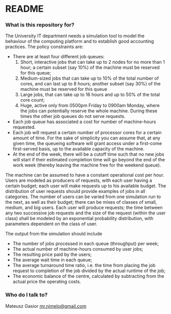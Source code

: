 # README #

### What is this repository for? ###

The University IT department needs a simulation tool to model the behaviour of the computing platform and to establish good accounting practices.
The policy constraints are:
- There are at least four different job queues:
  1. Short, interactive jobs that can take up to 2 nodes for no more than 1 hour; a certain subset (say 10%) of the machine must be reserved for this queue;  
  2. Medium-sized jobs that can take up to 10% of the total number of cores, and can last up to 8 hours; another subset (say 30%) of the machine must be reserved for this queue  
  3. Large jobs, that can take up to 16 hours and up to 50% of the total core count;  
  4. Huge, active only from 0500pm Friday to 0900am Monday, where the jobs can potentially reserve the whole machine. During these times the other job queues do not serve requests.  
- Each job queue has associated a cost for number of machine-hours requested.  
- Each job will request a certain number of processor cores for a certain amount of time. For the sake of simplicity you can assume that, at any given time, the queueing software will grant access under a first-come first-served basis, up to the available capacity of the machine.
- At the end of the week, there will be a cutoff time such that no new jobs will start if their estimated completion time will go beyond the end of the work week (thereby leaving the machine free for the weekend queue).

The machine can be assumed to have a constant operational cost per hour. Users are modeled as producers of requests, with each user having a certain budget; each user will make requests up to his available budget. The distribution of user requests should provide examples of jobs in all categories. The number of users can be varied from one simulation run to the next, as well as their budget; there can be mixes of classes of small, medium, and big users. Each user will produce requests; the time between any two successive job requests and the size of the request (within the user class) shall be modeled by an exponential probability distribution, with parameters dependent on the class of user.

The output from the simulation should include
- The number of jobs processed in each queue (throughput) per week;
- The actual number of machine-hours consumed by user jobs;
- The resulting price paid by the users;
- The average wait time in each queue;
- The average turnaround time ratio, i.e. the time from placing the job request to completion of the job divided by the actual runtime of the job;
- The economic balance of the centre, calculated by subtracting from the actual price the operating costs.

### Who do I talk to? ###

Mateusz Gasior mr.nimelo@gmail.com
